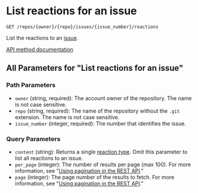 # List reactions for an issue

`GET /repos/{owner}/{repo}/issues/{issue_number}/reactions`

List the reactions to an [issue](https://docs.github.com/rest/issues/issues#get-an-issue).

[API method documentation](https://docs.github.com/rest/reactions/reactions#list-reactions-for-an-issue)

## All Parameters for "List reactions for an issue"

### Path Parameters

- `owner` (string, required): The account owner of the repository. The name is not case sensitive.
- `repo` (string, required): The name of the repository without the `.git` extension. The name is not case sensitive.
- `issue_number` (integer, required): The number that identifies the issue.
### Query Parameters

- `content` (string): Returns a single [reaction type](https://docs.github.com/rest/reactions/reactions#about-reactions). Omit this parameter to list all reactions to an issue.
- `per_page` (integer): The number of results per page (max 100). For more information, see "[Using pagination in the REST API](https://docs.github.com/rest/using-the-rest-api/using-pagination-in-the-rest-api)."
- `page` (integer): The page number of the results to fetch. For more information, see "[Using pagination in the REST API](https://docs.github.com/rest/using-the-rest-api/using-pagination-in-the-rest-api)."